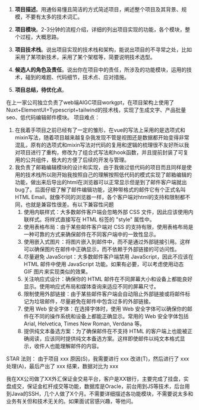 1. **项目描述**。用通俗易懂且简洁的方式简述项目，阐述整个项目及其背景、规模，不要有太多的技术词汇。

1. **项目模块**。2-3分钟的流程介绍，详细的列出项目实现的功能，各个模块，整个过程，大概思路。
2. **项目技术栈**。说出项目实现的技术栈和架构，能说出项目的不寻常之处，比如采用了某项新技术，采用了某个架框等，简要说明技术选型。
3. **候选人的角色及责任**。说出你在项目中的责任，所涉及的功能模块，运用的技术，碰到的难题、代码细节，技术点、应对措施。
4. **项目总结，待优化点**。

在上一家公司独立负责了web端AIGC项目workgpt，在项目架构上使用了Nuxt+ElementUI+Typescript+tailwind的技术栈，实现了生成文字、产品批量seo、低代码编辑邮件模块。
项目难点：
1. 在我着手项目之前已经有了一定的雏形，在vue的写法上采用的是选项式和mixin写法，随着项目越来越复杂我发现不管是视图还是数据都开始变得非常混乱，原有的选项式和mixin写法对代码的复用和逻辑的梳理很不友好所以我对项目进行了重构，修改为了组合式写法和hook函数，并且提前封装了可复用的公共组件，极大的方便了后续的开发与管理。
2. 我负责了邮箱编辑模块的设计和实现，由于我做过低代码的项目而且同样是使用的技术栈所以刚开始我按照自己的理解按照低代码的模式实现了邮箱编辑的功能，做出来后导出的html在浏览器可以正常显示但是到了邮件客户端就出bug了。后面仔细了解了邮件编辑功能，这种带格式的邮件它有个正式名叫HTML Email，就像不同的浏览器一样，各个客户端对html的支持和限制都不同，也就是兼容性很差。有以下兼容性问题
	1. 使用内联样式：大多数邮件客户端会忽略外部 CSS 文件，因此应该使用内联样式。将样式直接写在 HTML 标签的 "style" 属性中。    
	2. 使用表格布局：由于某些邮件客户端对 CSS 的支持有限，使用表格布局是一种可靠的方式来确保邮件在不同客户端中的一致性显示。
	3. 使用嵌入式图片：将图片嵌入到邮件中，而不是通过外部链接引用。这样可以确保图片在邮件中正确显示，而不依赖于外部链接的可访问性。
	4. 尽量避免 JavaScript：大多数邮件客户端禁用 JavaScript，因此不应该在 HTML 邮件中使用 JavaScript 功能。如果有必要，可以考虑使用动态 GIF 图片来实现类似的效果。
	5. 关注响应式设计：确保你的 HTML 邮件在不同屏幕大小和设备上都能良好显示。使用响应式布局和媒体查询来适应不同的屏幕尺寸。
	6. 限制使用外部链接：由于某些邮件客户端会自动阻止外部链接或将邮件标记为垃圾邮件，尽量避免在邮件中包含过多的外部链接。
	7. 使用 Web 安全字体：在选择字体时，使用 Web 安全字体可以确保你的邮件在不同的操作系统和设备上都能正确显示。常用的 Web 安全字体包括 Arial, Helvetica, Times New Roman, Verdana 等。
	8. 提供纯文本备选方案：为了确保邮件在不支持 HTML 的客户端上也能被正确阅读，应该同时提供纯文本备选方案。这样即使邮件以纯文本格式显示，收件人也能理解邮件的内容。




STAR 法则：
由于项目 xxx 原因(S)，我需要进行 xxx 改进(T)，然后进行了 xxx 处理(A)，最后产出了 xxx 结果，数据对比为 xxx



我在XX公司做了XX外汇保证金交易平台，客户是XX银行，主要完成了挂盘，实盘成交，保证金杠杆成交等功能，数据库是Oracle，前台用到JS等技术，后台用到Java的SSH，几个人做了X个月。不需要详细描述各功能模块，不需要说太多和业务有关但和技术无关的。如果面试官感兴趣，等他问。